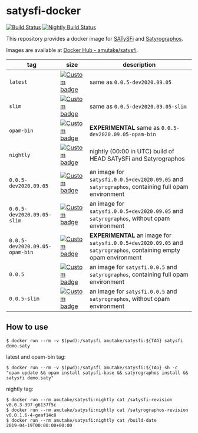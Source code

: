satysfi-docker
==============

[![Build Status](https://github.com/amutake/satysfi-docker/workflows/build/badge.svg)](https://github.com/amutake/satysfi-docker/actions?query=workflow%3Abuild)
[![Nightly Build Status](https://github.com/amutake/satysfi-docker/workflows/nightly/badge.svg)](https://github.com/amutake/satysfi-docker/actions?query=workflow%3Anightly)

This repository provides a docker image for [SATySFi](https://github.com/gfngfn/SATySFi) and [Satyrographos](https://github.com/na4zagin3/satyrographos).

Images are available at [Docker Hub - amutake/satysfi](https://hub.docker.com/r/amutake/satysfi/).

| tag | size | description |
| --- | ---- | ----------- |
| `latest` | [![Custom badge](https://img.shields.io/endpoint?url=https%3A%2F%2Fdocker-hub-shields-io-xvyqxicwkq-uc.a.run.app%2Famutake%2Fsatysfi%2Flatest)](https://microbadger.com/images/amutake/satysfi "Get your own image badge on microbadger.com") | same as `0.0.5-dev2020.09.05` |
| `slim` | [![Custom badge](https://img.shields.io/endpoint?url=https%3A%2F%2Fdocker-hub-shields-io-xvyqxicwkq-uc.a.run.app%2Famutake%2Fsatysfi%2Fslim)](https://microbadger.com/images/amutake/satysfi:slim "Get your own image badge on microbadger.com") | same as `0.0.5-dev2020.09.05-slim` |
| `opam-bin` | [![Custom badge](https://img.shields.io/endpoint?url=https%3A%2F%2Fdocker-hub-shields-io-xvyqxicwkq-uc.a.run.app%2Famutake%2Fsatysfi%2Fopam-bin)](https://microbadger.com/images/amutake/satysfi:opam-bin "Get your own image badge on microbadger.com") | **EXPERIMENTAL** same as `0.0.5-dev2020.09.05-opam-bin` |
| `nightly` | [![Custom badge](https://img.shields.io/endpoint?url=https%3A%2F%2Fdocker-hub-shields-io-xvyqxicwkq-uc.a.run.app%2Famutake%2Fsatysfi%2Fnightly)](https://microbadger.com/images/amutake/satysfi:nightly "Get your own image badge on microbadger.com") | nightly (00:00 in UTC) build of HEAD SATySFi and Satyrographos |
| `0.0.5-dev2020.09.05` | [![Custom badge](https://img.shields.io/endpoint?url=https%3A%2F%2Fdocker-hub-shields-io-xvyqxicwkq-uc.a.run.app%2Famutake%2Fsatysfi%2F0.0.5-dev2020.09.05)](https://microbadger.com/images/amutake/satysfi:0.0.5-dev2020.09.05 "Get your own image badge on microbadger.com") | an image for `satysfi.0.0.5+dev2020.09.05` and `satyrographos`, containing full opam environment |
| `0.0.5-dev2020.09.05-slim` | [![Custom badge](https://img.shields.io/endpoint?url=https%3A%2F%2Fdocker-hub-shields-io-xvyqxicwkq-uc.a.run.app%2Famutake%2Fsatysfi%2F0.0.5-dev2020.09.05-slim)](https://microbadger.com/images/amutake/satysfi:0.0.5-dev2020.09.05-slim "Get your own image badge on microbadger.com") | an image for `satysfi.0.0.5+dev2020.09.05` and `satyrographos`, without opam environment |
| `0.0.5-dev2020.09.05-opam-bin` | [![Custom badge](https://img.shields.io/endpoint?url=https%3A%2F%2Fdocker-hub-shields-io-xvyqxicwkq-uc.a.run.app%2Famutake%2Fsatysfi%2F0.0.5-dev2020.09.05-opam-bin)](https://microbadger.com/images/amutake/satysfi:0.0.5-dev2020.09.05-opam-bin "Get your own image badge on microbadger.com") | **EXPERIMENTAL** an image for `satysfi.0.0.5+dev2020.09.05` and `satyrographos`, containing empty opam environment |
| `0.0.5` | [![Custom badge](https://img.shields.io/endpoint?url=https%3A%2F%2Fdocker-hub-shields-io-xvyqxicwkq-uc.a.run.app%2Famutake%2Fsatysfi%2F0.0.5)](https://microbadger.com/images/amutake/satysfi:0.0.5 "Get your own image badge on microbadger.com") | an image for `satysfi.0.0.5` and `satyrographos`, containing full opam environment |
| `0.0.5-slim` | [![Custom badge](https://img.shields.io/endpoint?url=https%3A%2F%2Fdocker-hub-shields-io-xvyqxicwkq-uc.a.run.app%2Famutake%2Fsatysfi%2F0.0.5-slim)](https://microbadger.com/images/amutake/satysfi:0.0.5-slim "Get your own image badge on microbadger.com") | an image for `satysfi.0.0.5` and `satyrographos`, without opam environment |


How to use
----------

```
$ docker run --rm -v $(pwd):/satysfi amutake/satysfi:${TAG} satysfi demo.saty
```

latest and opam-bin tag:

```
$ docker run --rm -v $(pwd):/satysfi amutake/satysfi:${TAG} sh -c "opam update && opam install satysfi-base && satyrographos install && satysfi demo.saty"
```

nightly tag:

```
$ docker run --rm amutake/satysfi:nightly cat /satysfi-revision
v0.0.3-397-g6137f5c
$ docker run --rm amutake/satysfi:nightly cat /satyrographos-revision
v0.0.1.6-4-geaf14c8
$ docker run --rm amutake/satysfi:nightly cat /build-date
2019-04-19T00:00:00+00:00
```
